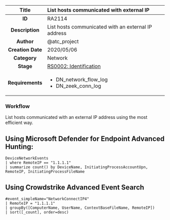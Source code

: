 | Title                       | List hosts communicated with external IP         |
|:---------------------------:|:--------------------|
| **ID**                      | RA2114            |
| **Description**             | List hosts communicated with an external IP address   |
| **Author**                  | @atc_project        |
| **Creation Date**           | 2020/05/06 |
| **Category**                | Network      |
| **Stage**                   |[RS0002: Identification](../Response_Stages/RS0002.md)| 
| **Requirements** |<ul><li>DN_network_flow_log</li><li>DN_zeek_conn_log</li></ul>|

### Workflow

List hosts communicated with an external IP address using the most efficient way.  

## Using Microsoft Defender for Endpoint Advanced Hunting: 

```kusto
DeviceNetworkEvents
| where RemoteIP == "1.1.1.1"
| summarize count() by DeviceName, InitiatingProcessAccountUpn, RemoteIP, InitiatingProcessFileName
```

## Using Crowdstrike Advanced Event Search

```kusto
#event_simpleName="NetworkConnectIP4"
| RemoteIP = "1.1.1.1"
| groupBy([ComputerName, UserName, ContextBaseFileName, RemoteIP])
| sort([_count], order=desc)
```